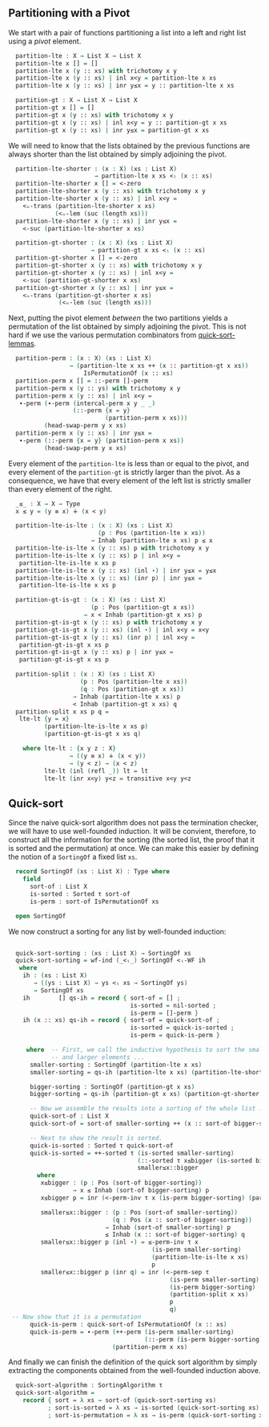 <!--
```agda
{-# OPTIONS --without-K --safe #-}

module quick-sort where

open import prelude
open import isomorphisms
open import List-functions
open import iso-utils
open import strict-total-order
open import sorting
open import well-founded
open import quick-sort-lemmas

module _ (X : Type) (τ : StrictTotalOrder X) where

  open StrictTotalOrder τ
  open <ₗ-wf X
  open _IsPermutationOf_
  open _≅_

```
-->

## Partitioning with a Pivot

We start with a pair of functions partitioning a list into a left and
right list using a *pivot* element.

```agda
  partition-lte : X → List X → List X
  partition-lte x [] = []
  partition-lte x (y :: xs) with trichotomy x y
  partition-lte x (y :: xs) | inl x<y = partition-lte x xs
  partition-lte x (y :: xs) | inr y≤x = y :: partition-lte x xs

  partition-gt : X → List X → List X
  partition-gt x [] = []
  partition-gt x (y :: xs) with trichotomy x y
  partition-gt x (y :: xs) | inl x<y = y :: partition-gt x xs
  partition-gt x (y :: xs) | inr y≤x = partition-gt x xs
```

We will need to know that the lists obtained by the previous functions
are always shorter than the list obtained by simply adjoining the pivot.

```agda
  partition-lte-shorter : (x : X) (xs : List X)
                        → partition-lte x xs <ₗ (x :: xs)
  partition-lte-shorter x [] = <-zero
  partition-lte-shorter x (y :: xs) with trichotomy x y
  partition-lte-shorter x (y :: xs) | inl x<y =
    <ₙ-trans (partition-lte-shorter x xs)
             (<ₙ-lem (suc (length xs)))
  partition-lte-shorter x (y :: xs) | inr y≤x =
    <-suc (partition-lte-shorter x xs)

  partition-gt-shorter : (x : X) (xs : List X)
                       → partition-gt x xs <ₗ (x :: xs)
  partition-gt-shorter x [] = <-zero
  partition-gt-shorter x (y :: xs) with trichotomy x y
  partition-gt-shorter x (y :: xs) | inl x<y =
    <-suc (partition-gt-shorter x xs)
  partition-gt-shorter x (y :: xs) | inr y≤x =
    <ₙ-trans (partition-gt-shorter x xs)
              (<ₙ-lem (suc (length xs)))
```

Next, putting the pivot element *between* the two partitions yields a
permutation of the list obtained by simply adjoining the pivot.  This
is not hard if we use the various permutation combinators from
[quick-sort-lemmas](quick-sort-lemmas.lagda.md).

```agda
  partition-perm : (x : X) (xs : List X)
                 → (partition-lte x xs ++ (x :: partition-gt x xs))
                     IsPermutationOf (x :: xs)
  partition-perm x [] = ::-perm []-perm
  partition-perm x (y :: ys) with trichotomy x y
  partition-perm x (y :: xs) | inl x<y =
   ∙-perm (∙-perm (intercal-perm x y _ _)
                  (::-perm {x = y}
                           (partition-perm x xs)))
          (head-swap-perm y x xs)
  partition-perm x (y :: xs) | inr y≤x =
   ∙-perm (::-perm {x = y} (partition-perm x xs))
          (head-swap-perm y x xs)
```

Every element of the `partition-lte` is less than or equal to the pivot, and
every element of the `partition-gt` is strictly larger than the pivot.  As
a consequence, we have that every element of the left list is strictly
smaller than every element of the right.

```agda
  _≤_ : X → X → Type
  x ≤ y = (y ≡ x) ∔ (x < y)

  partition-lte-is-lte : (x : X) (xs : List X)
                         (p : Pos (partition-lte x xs))
                       → Inhab (partition-lte x xs) p ≤ x
  partition-lte-is-lte x (y :: xs) p with trichotomy x y
  partition-lte-is-lte x (y :: xs) p | inl x<y =
   partition-lte-is-lte x xs p
  partition-lte-is-lte x (y :: xs) (inl ⋆) | inr y≤x = y≤x
  partition-lte-is-lte x (y :: xs) (inr p) | inr y≤x =
   partition-lte-is-lte x xs p

  partition-gt-is-gt : (x : X) (xs : List X)
                       (p : Pos (partition-gt x xs))
                     → x < Inhab (partition-gt x xs) p
  partition-gt-is-gt x (y :: xs) p with trichotomy x y
  partition-gt-is-gt x (y :: xs) (inl ⋆) | inl x<y = x<y
  partition-gt-is-gt x (y :: xs) (inr p) | inl x<y =
   partition-gt-is-gt x xs p
  partition-gt-is-gt x (y :: xs) p | inr y≤x =
   partition-gt-is-gt x xs p

  partition-split : (x : X) (xs : List X)
                    (p : Pos (partition-lte x xs))
                    (q : Pos (partition-gt x xs))
                  → Inhab (partition-lte x xs) p
                  < Inhab (partition-gt x xs) q
  partition-split x xs p q =
   lte-lt {y = x}
          (partition-lte-is-lte x xs p)
          (partition-gt-is-gt x xs q)

    where lte-lt : {x y z : X}
                 → ((y ≡ x) ∔ (x < y))
                 → (y < z) → (x < z)
          lte-lt (inl (refl _)) lt = lt
          lte-lt (inr x<y) y<z = transitive x<y y<z
```

## Quick-sort

Since the naive quick-sort algorithm does not pass the termination
checker, we will have to use well-founded induction.  It will be
convient, therefore, to construct all the information for the sorting
(the sorted list, the proof that it is sorted and the permutation) at
once.  We can make this easier by defining the notion of a `SortingOf`
a fixed list `xs`.


```agda
  record SortingOf (xs : List X) : Type where
    field
      sort-of : List X
      is-sorted : Sorted τ sort-of
      is-perm : sort-of IsPermutationOf xs

  open SortingOf
```
We now construct a sorting for any list by well-founded induction:

```agda

  quick-sort-sorting : (xs : List X) → SortingOf xs
  quick-sort-sorting = wf-ind (_<ₗ_) SortingOf <ₗ-WF ih
   where
    ih : (xs : List X)
       → ((ys : List X) → ys <ₗ xs → SortingOf ys)
       → SortingOf xs
    ih        [] qs-ih = record { sort-of = [] ;
                                  is-sorted = nil-sorted ;
                                  is-perm = []-perm }
    ih (x :: xs) qs-ih = record { sort-of = quick-sort-of ;
                                  is-sorted = quick-is-sorted ;
                                  is-perm = quick-is-perm }

     where  -- First, we call the inductive hypothesis to sort the smaller
            -- and larger elements ...
      smaller-sorting : SortingOf (partition-lte x xs)
      smaller-sorting = qs-ih (partition-lte x xs) (partition-lte-shorter x xs)

      bigger-sorting : SortingOf (partition-gt x xs)
      bigger-sorting = qs-ih (partition-gt x xs) (partition-gt-shorter x xs)

      -- Now we assemble the results into a sorting of the whole list ...
      quick-sort-of : List X
      quick-sort-of = sort-of smaller-sorting ++ (x :: sort-of bigger-sorting)

      -- Next to show the result is sorted.
      quick-is-sorted : Sorted τ quick-sort-of
      quick-is-sorted = ++-sorted τ (is-sorted smaller-sorting)
                                    (::-sorted τ x≤bigger (is-sorted bigger-sorting))
                                    smaller≤x::bigger
        where
         x≤bigger : (p : Pos (sort-of bigger-sorting))
                  → x ≤ Inhab (sort-of bigger-sorting) p
         x≤bigger p = inr (<-perm-inv τ x (is-perm bigger-sorting) (partition-gt-is-gt x xs) p)

         smaller≤x::bigger : (p : Pos (sort-of smaller-sorting))
                             (q : Pos (x :: sort-of bigger-sorting))
                           → Inhab (sort-of smaller-sorting) p
                           ≤ Inhab (x :: sort-of bigger-sorting) q
         smaller≤x::bigger p (inl ⋆) = ≤-perm-inv τ x
                                        (is-perm smaller-sorting)
                                        (partition-lte-is-lte x xs)
                                        p
         smaller≤x::bigger p (inr q) = inr (<-perm-sep τ
                                             (is-perm smaller-sorting)
                                             (is-perm bigger-sorting)
                                             (partition-split x xs)
                                             p
                                             q)
 -- Now show that it is a permutation
      quick-is-perm : quick-sort-of IsPermutationOf (x :: xs)
      quick-is-perm = ∙-perm (++-perm (is-perm smaller-sorting)
                                      (::-perm (is-perm bigger-sorting)))
                             (partition-perm x xs)
```

And finally we can finish the definition of the quick sort algorithm
by simply extracting the components obtained from the well-founded
induction above.

```agda
  quick-sort-algorithm : SortingAlgorithm τ
  quick-sort-algorithm =
    record { sort = λ xs → sort-of (quick-sort-sorting xs)
           ; sort-is-sorted = λ xs → is-sorted (quick-sort-sorting xs)
           ; sort-is-permutation = λ xs → is-perm (quick-sort-sorting xs) }
```

